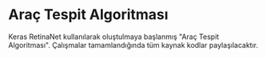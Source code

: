# Araç Tespit Algoritması
Keras RetinaNet kullanılarak oluştulmaya başlanmış "Araç Tespit Algoritması". Çalışmalar tamamlandığında tüm kaynak kodlar paylaşılacaktır.
